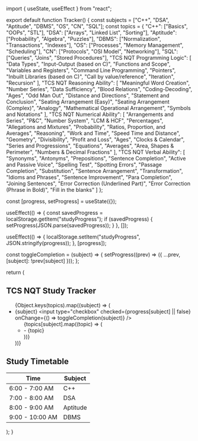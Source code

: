 import { useState, useEffect } from "react";

export default function Tracker() {
  const subjects = ["C++", "DSA", "Aptitude", "DBMS", "OS", "CN", "SQL"];
  const topics = {
    "C++": ["Basics", "OOPs", "STL"],
    "DSA": ["Arrays", "Linked List", "Sorting"],
    "Aptitude": ["Probability", "Algebra", "Puzzles"],
    "DBMS": ["Normalization", "Transactions", "Indexes"],
    "OS": ["Processes", "Memory Management", "Scheduling"],
    "CN": ["Protocols", "OSI Model", "Networking"],
    "SQL": ["Queries", "Joins", "Stored Procedures"],
    "TCS NQT Programming Logic": [
      "Data Types", "Input-Output (based on C)", "Functions and Scope", "Variables and Registers",
      "Command Line Programming", "Pointers", "Inbuilt Libraries (based on C)", "Call by value/reference",
      "Iteration", "Recursion"
    ],
    "TCS NQT Reasoning Ability": [
      "Meaningful Word Creation", "Number Series", "Data Sufficiency", "Blood Relations", "Coding-Decoding",
      "Ages", "Odd Man Out", "Distance and Directions", "Statement and Conclusion", "Seating Arrangement (Easy)",
      "Seating Arrangement (Complex)", "Analogy", "Mathematical Operational Arrangement", "Symbols and Notations"
    ],
    "TCS NQT Numerical Ability": [
      "Arrangements and Series", "P&C", "Number System", "LCM & HCF", "Percentages", "Allegations and Mixtures",
      "Probability", "Ratios, Proportion, and Averages", "Reasoning", "Work and Time", "Speed Time and Distance",
      "Geometry", "Divisibility", "Profit and Loss", "Ages", "Clocks & Calendar", "Series and Progressions",
      "Equations", "Averages", "Area, Shapes & Perimeter", "Numbers & Decimal Fractions"
    ],
    "TCS NQT Verbal Ability": [
      "Synonyms", "Antonyms", "Prepositions", "Sentence Completion", "Active and Passive Voice", "Spelling Test",
      "Spotting Errors", "Passage Completion", "Substitution", "Sentence Arrangement", "Transformation",
      "Idioms and Phrases", "Sentence Improvement", "Para Completion", "Joining Sentences",
      "Error Correction (Underlined Part)", "Error Correction (Phrase in Bold)", "Fill in the blanks"
    ]
  };
  
  const [progress, setProgress] = useState({});

  useEffect(() => {
    const savedProgress = localStorage.getItem("studyProgress");
    if (savedProgress) {
      setProgress(JSON.parse(savedProgress));
    }
  }, []);

  useEffect(() => {
    localStorage.setItem("studyProgress", JSON.stringify(progress));
  }, [progress]);

  const toggleCompletion = (subject) => {
    setProgress((prev) => ({ ...prev, [subject]: !prev[subject] }));
  };

  return (
    <div className="p-4 max-w-md mx-auto bg-meta-black text-olive-green rounded-xl shadow-md space-y-4">
      <h2 className="text-xl font-bold text-center">TCS NQT Study Tracker</h2>
      <ul>
        {Object.keys(topics).map((subject) => (
          <li key={subject} className="flex flex-col py-2 border-b">
            <div className="flex justify-between items-center">
              <span>{subject}</span>
              <input
                type="checkbox"
                checked={progress[subject] || false}
                onChange={() => toggleCompletion(subject)}
              />
            </div>
            <ul className="text-sm ml-4">
              {topics[subject].map((topic) => (
                <li key={topic}>- {topic}</li>
              ))}
            </ul>
          </li>
        ))}
      </ul>
      <h2 className="text-xl font-bold text-center mt-4">Study Timetable</h2>
      <table className="w-full border border-olive-green text-center">
        <thead>
          <tr className="bg-olive-green text-meta-black">
            <th className="border p-2">Time</th>
            <th className="border p-2">Subject</th>
          </tr>
        </thead>
        <tbody>
          <tr>
            <td className="border p-2">6:00 - 7:00 AM</td>
            <td className="border p-2">C++</td>
          </tr>
          <tr>
            <td className="border p-2">7:00 - 8:00 AM</td>
            <td className="border p-2">DSA</td>
          </tr>
          <tr>
            <td className="border p-2">8:00 - 9:00 AM</td>
            <td className="border p-2">Aptitude</td>
          </tr>
          <tr>
            <td className="border p-2">9:00 - 10:00 AM</td>
            <td className="border p-2">DBMS</td>
          </tr>
        </tbody>
      </table>
    </div>
  );
}

